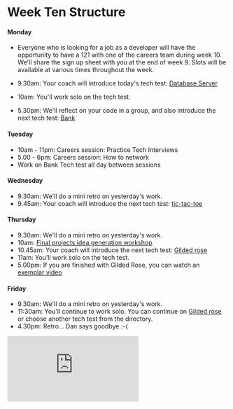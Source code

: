 # Week Ten Structure

#### Monday

* Everyone who is looking for a job as a developer will have the opportunity to have a 121 with one of the careers team during week 10. We'll share the sign up sheet with you at the end of week 9. Slots will be available at various times throughout the week.

* 9.30am: Your coach will introduce today's tech test: [Database Server](../../individual_challenges/database_server.md)
* 10am: You'll work solo on the tech test.
* 5.30pm: We'll reflect on your code in a group, and also introduce the next tech test: [Bank](../../individual_challenges/bank_tech_test.md)

#### Tuesday

* 10am - 11pm: Careers session: Practice Tech Interviews
* 5.00 - 6pm: Careers session: How to network
* Work on Bank Tech test all day between sessions

#### Wednesday
* 9.30am: We'll do a mini retro on yesterday's work.
* 9.45am: Your coach will introduce the next tech test: [tic-tac-toe](../../individual_challenges/tic_tac_toe.md)

#### Thursday

* 9.30am: We'll do a mini retro on yesterday's work.
* 10am: [Final projects idea generation workshop](https://github.com/makersacademy/skills-workshops/blob/master/project_idea_generation_workshop.md)
* 10.45am: Your coach will introduce the next tech test: [Gilded rose](../../individual_challenges/gilded_rose.md)
* 11am: You'll work solo on the tech test.
* 5.00pm: If you are finished with Gilded Rose, you can watch an [exemplar video](https://www.youtube.com/watch?v=8bZh5LMaSmE)

#### Friday

* 9.30am: We'll do a mini retro on yesterday's work.
* 11:30am: You'll continue to work solo. You can continue on [Gilded rose](../../individual_challenges/gilded_rose.md) or choose another tech test from the directory.
* 4.30pm: Retro... Dan says goodbye :-(


![Tracking pixel](https://githubanalytics.herokuapp.com/course/sequence/remote/week10.md)
